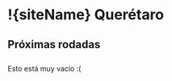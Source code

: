 

<div class="head" markdown="1">

  # !{siteName} Querétaro
</div>

## Próximas rodadas
<style>
  .holder {display: flex; align-items: center;}
  .rodadas {list-style: none; padding-top: 10px;}
  .rodadas .event {padding-bottom: 10px; margin-bottom: 10px; border-bottom: 1px dashed var(--darkCon)}
  .detts {display: flex; flex-direction: column; margin-left: 20px;}
  .nombre {font-size: 150%; color: var(--success);}
  .timeText {color: var(--danger)}
  .cal {
    display: flex;
    flex-direction: column;
    align-items: center;
    border-radius: 10px;
    width: 65px;
    height: 65px;
    overflow: hidden;
    justify-content: space-between;
  }
  .cal .month, .cal .day {
    background-color: var(--darkPri);
    width: 100%;
    text-align: center;
    font-size: 60%;
    padding: 2px 0;
  }
  .cal .date {
    color: var(--background);
    background-color: var(--contrast);
    width: 100%;
    flex-grow: 1;
    text-align: center;
    display: flex;
    flex-direction: column;
    justify-content: center;
    font-size: 120%;
  }
  .cal .day {
    background-color: var(--darkSuc);
  }
  .lugar { font-size: 80%;}
  .description { font-size: 80%; color: var(--lightPri);}
</style>
<div style="display: none;">
  <div id="template" class="event">
    <div class="holder">
      <div>
        <div class="cal">
          <div class="month"></div>
          <div class="date"></div>
          <div class="day"></div>
        </div>
      </div>
      <div class="detts">
        <div class="nombre"></div>
        <div>
          <span class="inicio"></span>
          <span class="fin"></span>
        </div>
        <div class="lugar"></div>
        <div class="description"></div>
      </div>
    </div>
  </div>
</div>
<div id="rodadas" class="rodadas">Esto está muy vacío :(</div>

<script>
  const addZ = i => `00${i}`.slice(-2)
  const getDate = (timestamp, isFullDay) => {
    const d = new Date(timestamp)
    return `${d.getFullYear()}/${addZ(d.getMonth() + 1)}/${addZ(d.getDate())}`
  }
  const getTime = (timestamp, isInit, isFullDay) => {
    if (isFullDay) {
      if (isInit) return ''
      return `<span class="timetext">Todo el dia hasta el: </span>${getDate(timestamp, isFullDay)}`
    }
    const d = new Date(timestamp)
    const str = isInit ? 'Desde: ' : 'Hasta: '
    return `<span class="timetext">${str}</span>${addZ(d.getHours())}:${addZ(d.getMinutes())} hrs `
  }
  const processTime = timestamp => {
    const year = parseInt(timestamp.slice(0, 4))
    const month = parseInt(timestamp.slice(4, 6)) - 1
    const day = parseInt(timestamp.slice(6, 8))
    if (timestamp.length === 8) {
      return new Date(Date.UTC(year, month, day)).getTime()
    }
    const hour = parseInt(timestamp.slice(9, 11))
    const minute = parseInt(timestamp.slice(11, 13))
    const second = parseInt(timestamp.slice(13, 15))
    return new Date(Date.UTC(year, month, day, hour, minute, second)).getTime()
  }
  fetch('http://localhost:8081/tonala').then(response => response.text())
  .then(data => {
    const rodadas = JSON.parse(data)
    if (rodadas.length === 0) return
    const target = document.getElementById('rodadas')
    target.innerHTML = ''
    const template = document.getElementById('template').cloneNode(true)
    template.removeAttribute("id")
    rodadas.forEach(event => {
      const item = template.cloneNode(true)
      event.start = processTime(event.start)
      event.end = processTime(event.end)
      if (event.isFullDay) {
        const d = new Date(event.start)
        d.setDate(d.getDate() + 1)
        event.start = d.getTime()
      }
      item.querySelector('.month').innerText = new Date(event.start).toLocaleDateString(undefined, { month: 'long' })
      item.querySelector('.date').innerText = new Date(event.start).getDate()
      item.querySelector('.day').innerText = new Date(event.start).toLocaleDateString(undefined, { weekday: 'long' })
      item.querySelector('.nombre').innerText = event.name
      item.querySelector('.inicio').innerHTML = getTime(event.start, true, event.isFullDay)
      item.querySelector('.fin').innerHTML = getTime(event.end, false, event.isFullDay)
      if (event.location) item.querySelector('.lugar').innerText = `📍 ${event.location}`
      if (event.description) item.querySelector('.description').innerText = event.description
      target.appendChild(item)
    })
  })
  .catch(error => {
    console.error(error)
  })
</script>
